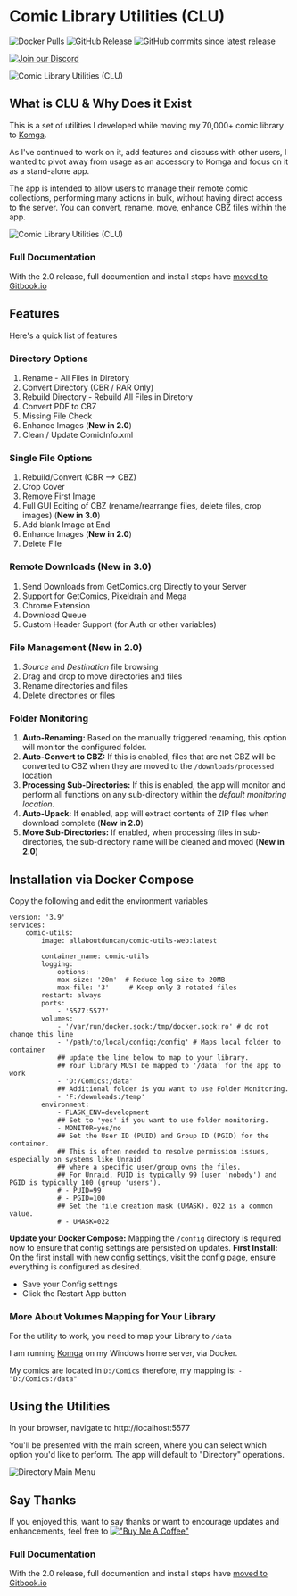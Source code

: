 # Comic Library Utilities (CLU)

![Docker Pulls](https://img.shields.io/docker/pulls/allaboutduncan/comic-utils-web)
![GitHub Release](https://img.shields.io/github/v/release/allaboutduncan/comic-utils)
![GitHub commits since latest release](https://img.shields.io/github/commits-since/allaboutduncan/comic-utils/latest)

[![Join our Discord](https://img.shields.io/discord/678794935368941569?label=CLU%20Discord&logo=discord&style=for-the-badge)](https://discord.gg/komga-678794935368941569)


![Comic Library Utilities (CLU)](images/clu-logo-360.png "Comic Library Utilities")

## What is CLU & Why Does it Exist

This is a set of utilities I developed while moving my 70,000+ comic library to [Komga](https://komga.org/).

As I've continued to work on it, add features and discuss with other users, I wanted to pivot away from usage as an accessory to Komga and focus on it as a stand-alone app.

The app is intended to allow users to manage their remote comic collections, performing many actions in bulk, without having direct access to the server. You can convert, rename, move, enhance CBZ files within the app.

![Comic Library Utilities (CLU)](/images/home_v1.png "Comic Library Utilities Homepage")

### Full Documentation
With the 2.0 release, full documention and install steps have [moved to Gitbook.io](https://phillips-organization-6.gitbook.io/clu-comic-library-utilities/)

## Features
Here's a quick list of features

### Directory Options
1. Rename - All Files in Diretory
2. Convert Directory (CBR / RAR Only)
3. Rebuild Directory - Rebuild All Files in Diretory
4. Convert PDF to CBZ
5. Missing File Check
6. Enhance Images (__New in 2.0__)
7. Clean / Update ComicInfo.xml

### Single File Options
1. Rebuild/Convert (CBR --> CBZ)
2. Crop Cover
3. Remove First Image
4. Full GUI Editing of CBZ (rename/rearrange files, delete files, crop images) (__New in 3.0__)
5. Add blank Image at End
6. Enhance Images (__New in 2.0__)
7. Delete File

### Remote Downloads (New in 3.0)
1. Send Downloads from GetComics.org Directly to your Server
2. Support for GetComics, Pixeldrain and Mega
3. Chrome Extension
4. Download Queue
5. Custom Header Support (for Auth or other variables)

### File Management (New in 2.0)
1. _Source_ and _Destination_ file browsing
2. Drag and drop to move directories and files
3. Rename directories and files
4. Delete directories or files

### Folder Monitoring
1. __Auto-Renaming:__ Based on the manually triggered renaming, this option will monitor the configured folder.
2. __Auto-Convert to CBZ:__ If this is enabled, files that are not CBZ will be converted to CBZ when they are moved to the `/downloads/processed` location
3. __Processing Sub-Directories:__ If this is enabled, the app will monitor and perform all functions on any sub-directory within the *default monitoring location*. 
4. __Auto-Upack:__ If enabled, app will extract contents of ZIP files when download complete (__New in 2.0__)
5. __Move Sub-Directories:__ If enabled, when processing files in sub-directories, the sub-directory name will be cleaned and moved (__New in 2.0__)

## Installation via Docker Compose

Copy the following and edit the environment variables

    version: '3.9'
    services:
        comic-utils:
            image: allaboutduncan/comic-utils-web:latest

            container_name: comic-utils
            logging:
                options:
                max-size: '20m'  # Reduce log size to 20MB
                max-file: '3'     # Keep only 3 rotated files
            restart: always
            ports:
                - '5577:5577'
            volumes:
                - '/var/run/docker.sock:/tmp/docker.sock:ro' # do not change this line
                - '/path/to/local/config:/config' # Maps local folder to container
                ## update the line below to map to your library.
                ## Your library MUST be mapped to '/data' for the app to work
                - 'D:/Comics:/data'
                ## Additional folder is you want to use Folder Monitoring.
                - 'F:/downloads:/temp'
            environment:
                - FLASK_ENV=development
                ## Set to 'yes' if you want to use folder monitoring.
                - MONITOR=yes/no
                ## Set the User ID (PUID) and Group ID (PGID) for the container.
                ## This is often needed to resolve permission issues, especially on systems like Unraid
                ## where a specific user/group owns the files.
                ## For Unraid, PUID is typically 99 (user 'nobody') and PGID is typically 100 (group 'users').
                # - PUID=99
                # - PGID=100
                ## Set the file creation mask (UMASK). 022 is a common value.
                # - UMASK=022

__Update your Docker Compose:__ Mapping the `/config` directory is required now to ensure that config settings are persisted on updates.
__First Install:__ On the first install with new config settings, visit the config page, ensure everything is configured as desired.
* Save your Config settings
* Click the Restart App button

### More About Volumes Mapping for Your Library
For the utility to work, you need to map your Library to `/data`

I am running [Komga](https://komga.org/) on my Windows home server, via Docker.

My comics are located in `D:/Comics` therefore, my mapping is: `- "D:/Comics:/data"`

## Using the Utilities

In your browser, navigate to http://localhost:5577

You'll be presented with the main screen, where you can select which option you'd like to perform. The app will default to "Directory" operations.

![Directory Main Menu](/images/home_v1.png)

## Say Thanks
If you enjoyed this, want to say thanks or want to encourage updates and enhancements, feel free to [!["Buy Me A Coffee"](https://www.buymeacoffee.com/assets/img/custom_images/orange_img.png)](https://www.buymeacoffee.com/allaboutduncan)

### Full Documentation
With the 2.0 release, full documention and install steps have [moved to Gitbook.io](https://phillips-organization-6.gitbook.io/clu-comic-library-utilities/)

